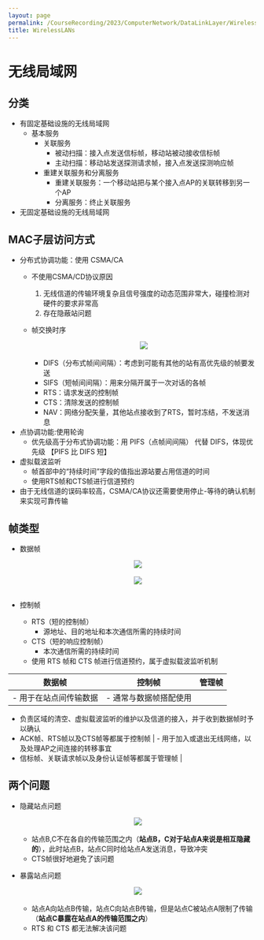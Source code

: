 ```yaml
---
layout: page
permalink: /CourseRecording/2023/ComputerNetwork/DataLinkLayer/WirelessLANs/index.html
title: WirelessLANs
---
```


# 无线局域网

## 分类

- 有固定基础设施的无线局域网
    - 基本服务
        - 关联服务
            - 被动扫描：接入点发送信标帧，移动站被动接收信标帧
            - 主动扫描：移动站发送探测请求帧，接入点发送探测响应帧
        - 重建关联服务和分离服务
            - 重建关联服务：一个移动站把与某个接入点AP的关联转移到另一个AP
            - 分离服务：终止关联服务
- 无固定基础设施的无线局域网

## MAC子层访问方式

- 分布式协调功能：使用 CSMA/CA
    - 不使用CSMA/CD协议原因
        1. 无线信道的传输环境复杂且信号强度的动态范围非常大，碰撞检测对硬件的要求非常高
        2. 存在隐蔽站问题
    - 帧交换时序
        
        <div style="display: flex; justify-content: center;">
            <img src="https://cryoushiwo.oss-cn-hangzhou.aliyuncs.com/images/202409071423764.png" style="max-width: 80%; height: auto;">
        </div><br>
        
        - DIFS（分布式帧间间隔）：考虑到可能有其他的站有高优先级的帧要发送
        - SIFS（短帧间间隔）：用来分隔开属于一次对话的各帧
        - RTS：请求发送的控制帧
        - CTS：清除发送的控制帧
        - NAV：网络分配矢量，其他站点接收到了RTS，暂时冻结，不发送消息
- 点协调功能:使用轮询
    - 优先级高于分布式协调功能：用 PIFS（点帧间间隔） 代替 DIFS，体现优先级 【PIFS 比 DIFS 短】
- 虚拟载波监听
    - 帧首部中的“持续时间”字段的值指出源站要占用信道的时间
    - 使用RTS帧和CTS帧进行信道预约
- 由于无线信道的误码率较高，CSMA/CA协议还需要使用停止-等待的确认机制来实现可靠传输

## 帧类型

- 数据帧
    
    <div style="display: flex; justify-content: center;">
        <img src="https://cryoushiwo.oss-cn-hangzhou.aliyuncs.com/images/202409071423418.png" style="max-width: 80%; height: auto;">
    </div><br>
    
    <div style="display: flex; justify-content: center;">
        <img src="https://cryoushiwo.oss-cn-hangzhou.aliyuncs.com/images/202409071423690.png" style="max-width: 80%; height: auto;">
    </div><br>
    
- 控制帧
    - RTS（短的控制帧）
        - 源地址、目的地址和本次通信所需的持续时间
    - CTS（短的响应控制帧）
        - 本次通信所需的持续时间
    - 使用 RTS 帧和 CTS 帧进行信道预约，属于虚拟载波监听机制

| 数据帧 | 控制帧 | 管理帧 |
| --- | --- | --- |
| - 用于在站点间传输数据 | - 通常与数据帧搭配使用
- 负责区域的清空、虚拟载波监听的维护以及信道的接入，并于收到数据帧时予以确认
- ACK帧、RTS帧以及CTS帧等都属于控制帧 | - 用于加入或退出无线网络，以及处理AP之间连接的转移事宜
- 信标帧、关联请求帧以及身份认证帧等都属于管理帧 |

## 两个问题

- 隐藏站点问题
    
    <div style="display: flex; justify-content: center;">
        <img src="https://cryoushiwo.oss-cn-hangzhou.aliyuncs.com/images/202409071423325.png" style="max-width: 80%; height: auto;">
    </div><br>
    
    - 站点B,C不在各自的传输范围之内（**站点B，C对于站点A来说是相互隐藏的**），此时站点B，站点C同时给站点A发送消息，导致冲突
    - CTS帧很好地避免了该问题
- 暴露站点问题
    
    <div style="display: flex; justify-content: center;">
        <img src="https://cryoushiwo.oss-cn-hangzhou.aliyuncs.com/images/202409071424075.png" style="max-width: 80%; height: auto;">
    </div><br>
    
    - 站点A向站点B传输，站点C向站点B传输，但是站点C被站点A限制了传输（**站点C暴露在站点A的传输范围之内**）
    - RTS 和 CTS 都无法解决该问题